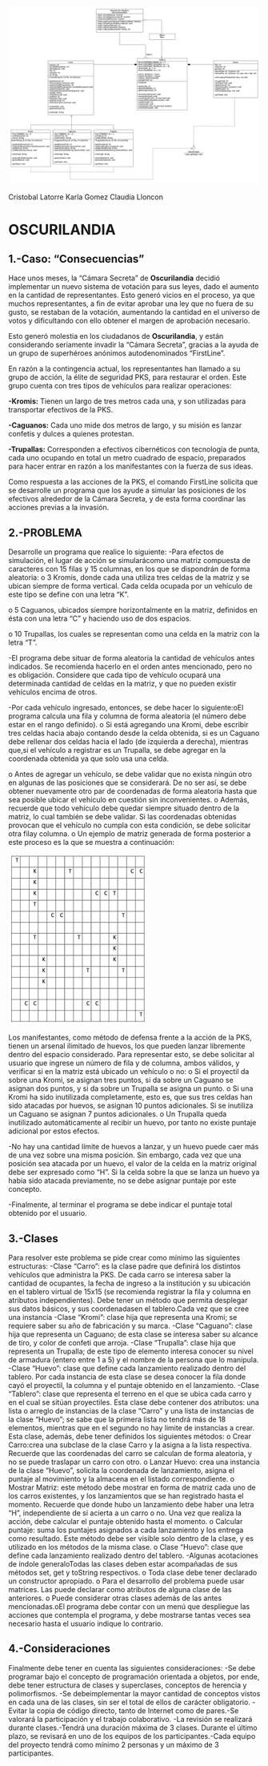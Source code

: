 ![diagrama UML](https://github.com/toballatorre/oscurilandia_KCC/blob/master/Oscurilandia_KCC/diagrama/oscurilandia_diagrama.png)

Cristobal Latorre
Karla Gomez
Claudia Lloncon

# OSCURILANDIA

## 1.-Caso: “Consecuencias”

Hace unos meses, la “Cámara Secreta” de **Oscurilandia** decidió implementar un nuevo sistema de votación para sus leyes, dado el aumento en la cantidad de representantes. Esto generó vicios en el proceso, ya que muchos representantes, a fin de evitar aprobar una ley que no fuera de su gusto, se restaban de la votación, aumentando la cantidad en el universo de votos y dificultando con ello obtener el margen de aprobación necesario.

Esto generó molestia en los ciudadanos de **Oscurilandia**, y están considerando seriamente invadir la “Cámara Secreta”, gracias a la ayuda de un grupo de superhéroes anónimos autodenominados “FirstLine”.

En razón a la contingencia actual, los representantes han llamado a su grupo de acción, la élite de seguridad PKS, para restaurar el orden. Este grupo cuenta con tres tipos de vehículos para realizar operaciones:

**-Kromis:**  Tienen  un  largo  de  tres  metros  cada  una,  y  son  utilizadas  para  transportar efectivos de la PKS.

**-Caguanos:** Cada uno mide dos metros de largo, y su misión es lanzar confetis y dulces a quienes protestan.

**-Trupallas:** Corresponden  a  efectivos  cibernéticos  con  tecnología  de  punta,  cada  uno ocupando en total un metro cuadrado de espacio, preparados para hacer entrar en razón a los manifestantes con la fuerza de sus ideas.

Como  respuesta  a  las  acciones  de  la  PKS,  el  comando  FirstLine  solicita  que  se  desarrolle  un programa que los ayude a simular las posiciones de los efectivos alrededor de la Cámara Secreta, y de esta forma coordinar las acciones previas a la invasión.

## 2.-PROBLEMA

Desarrolle un programa que realice lo siguiente:
 -Para efectos de simulación, el lugar de acción se simularácomo una matriz compuesta de caracteres con 15 filas y 15 columnas, en los que se dispondrán de forma aleatoria:
 o  3 Kromis, donde cada una utiliza tres celdas de la matriz y se ubican siempre de forma  vertical.  Cada  celda  ocupada por  un  vehículo  de  este  tipo  se  define  con una letra “K”.
 
 o  5  Caguanos,  ubicados  siempre  horizontalmente  en  la  matriz,  definidos  en  ésta con una letra “C” y haciendo uso de dos espacios.
 
 o  10 Trupallas, los cuales se representan como una celda en la matriz con la letra “T”.
 
-El programa debe situar de forma aleatoria la cantidad de vehículos antes indicados. Se recomienda hacerlo en el orden antes mencionado, pero no es obligación. Considere que cada tipo de vehículo ocupará una determinada cantidad de celdas en la matriz, y que no pueden existir vehículos encima de otros.
 
-Por cada vehículo ingresado, entonces, se debe hacer lo siguiente:oEl programa calcula una fila y columna de forma aleatoria (el número debe estar en el rango definido).
 o  Si  está  agregando  una  Kromi,  debe  escribir  tres celdas  hacia  abajo  contando desde la celda obtenida, si es un Caguano debe rellenar dos celdas hacia el lado (de izquierda a derecha), mientras que,si el vehículo a registrar es un Trupalla, se debe agregar en la coordenada obtenida ya que solo usa una celda.
 
 o  Antes  de  agregar  un  vehículo,  se  debe  validar  que  no  exista  ningún  otro  en algunas  de  las  posiciones  que  se  considerará.  De  no  ser  así,  se  debe  obtener nuevamente otro par de coordenadas de forma aleatoria hasta que sea posible ubicar el vehículo en cuestión sin inconvenientes.
 o  Además, recuerde que todo vehículo debe quedar siempre situado dentro de la matriz, lo cual también se debe validar. Si las coordenadas obtenidas provocan que  el  vehículo  no  cumpla  con  esta  condición,  se  debe  solicitar  otra  filay columna.
 o  Un ejemplo de matriz generada de forma posterior a este proceso es la que se muestra a continuación:
 
![matriz ejemplo](https://github.com/toballatorre/oscurilandia_KCC/blob/master/Captura%20de%20Pantalla%202020-02-26%20a%20la(s)%2023.02.47.png)

Los  manifestantes,  como  método  de  defensa  frente  a  la  acción  de  la  PKS,  tienen  un arsenal  ilimitado  de  huevos,  los  que pueden  lanzar  libremente  dentro  del  espacio considerado. Para representar esto, se debe solicitar al usuario que ingrese un número de fila y de columna, ambos válidos, y verificar si en la matriz está ubicado un vehículo o no:
 o Si el proyectil da sobre una Kromi, se asignan tres puntos, si da sobre un Caguano se asignan dos puntos, y si da sobre un Trupalla se asigna un punto.
 o Si una Kromi ha sido inutilizada completamente, esto es, que sus tres celdas han sido  atacadas  por  huevos,  se  asignan  10  puntos  adicionales.  Si  se  inutiliza  un Caguano   se   asignan   7   puntos   adicionales.
 o Un   Trupalla   queda   inutilizado automáticamente al recibir un huevo, por tanto no existe puntaje adicional por estos efectos.

-No hay una cantidad límite de huevos a lanzar, y un huevo puede caer más de una vez sobre una misma posición. Sin embargo, cada vez que una posición sea atacada por un huevo, el valor de la celda en la matriz original debe ser expresado como “H”. Si la celda sobre la que  se  lanza un huevo ya había sido atacada previamente, no se  debe asignar puntaje por este concepto.

-Finalmente,  al  terminar  el  programa  se  debe  indicar  el  puntaje  total  obtenido  por  el usuario.

## 3.-Clases
Para resolver este problema se pide crear como mínimo las siguientes estructuras:
 -Clase “Carro”: es la clase padre que definirá los distintos vehículos que administra la PKS. De  cada  carro  se  interesa  saber  la  cantidad  de  ocupantes,  la  fecha  de  ingreso  a  la institución y su ubicación en el tablero virtual de 15x15 (se recomienda registrar la fila y columna en atributos independientes). Debe tener un método que permita desplegar sus datos básicos, y sus coordenadasen el tablero.Cada vez que se cree una instancia
 -Clase “Kromi”: clase hija que representa una Kromi; se requiere saber su año  de fabricación y su marca.
 -Clase “Caguano”: clase hija que representa un Caguano; de esta clase se interesa saber su alcance de tiro, y color de confeti que arroja.
 -Clase “Trupalla”: clase hija que representa un Trupalla; de este tipo de elemento interesa conocer  su  nivel  de  armadura  (entero  entre  1  a  5)  y  el  nombre  de  la  persona  que  lo manipula.
 -Clase “Huevo”: clase que define cada lanzamiento realizado dentro del tablero. Por cada instancia de esta clase se desea conocer la fila donde  cayó el proyectil, la columna y el puntaje obtenido en el lanzamiento.
 -Clase “Tablero”: clase que representa el terreno en el que se ubica cada carro y en el cual se  sitúan  proyectiles.  Esta  clase  debe  contener  dos  atributos:  una  lista  o  arreglo  de instancias de la clase “Carro” y una lista de instancias de la clase “Huevo”; se sabe que la primera lista no tendrá más de 18 elementos, mientras que en el segundo no hay limite de instancias a crear. Esta clase, además, debe tener definidos los siguientes métodos:
 o Crear Carro:crea una subclase de la clase Carro y la asigna a la lista respectiva. Recuerde que las coordenadas del carro se calculan de forma aleatoria, y no se puede traslapar un carro con otro.
 o Lanzar Huevo: crea una instancia de la clase “Huevo”, solicita la coordenada de lanzamiento,  asigna  el  puntaje  al  movimiento  y  la  almacena  en  el  listado correspondiente.
 o Mostrar Matriz: este método debe mostrar en forma de matriz cada uno de los carros existentes, y  los  lanzamientos  que  se  han  registrado  hasta el  momento. Recuerde  que  donde  hubo  un  lanzamiento  debe  haber  una  letra  “H”, independiente de si acierta a un carro o no. Una vez que realiza la acción, debe calcular el puntaje obtenido hasta el momento.
 o Calcular puntaje: suma los puntajes asignados a cada lanzamiento y los entrega como  resultado.  Este  método  debe  ser  visible  solo  dentro  de  la  clase,  y  es utilizado en los métodos de la misma clase.
 o Clase “Huevo”: clase que define cada lanzamiento realizado dentro del tablero.
-Algunas acotaciones de índole generaloTodas  las  clases  deben  estar  acompañadas  de  sus  métodos  set,  get  y  toString respectivos.
 o Toda clase debe tener declarado un constructor apropiado. 
 o Para el desarrollo del problema puede  usar matrices. Las puede declarar como atributos de alguna clase de las anteriores.
 o Puede considerar otras clases además de las antes mencionadas.oEl  programa  debe   contar  con  un  menú  que   despliegue   las  acciones  que contempla  el  programa,  y  debe  mostrarse  tantas  veces  sea  necesario  hasta  el usuario indique lo contrario.
 
## 4.-Consideraciones

Finalmente debe tener en cuenta las siguientes consideraciones:
 -Se debe  programar  bajo  el  concepto  de  programación  orientada  a  objetos,  por  ende, debe tener estructura de clases y superclases, conceptos de herencia y polimorfismos.
 -Se debeimplementar la mayor cantidad de conceptos vistos en cada una de las clases, sin ser el total de ellos de carácter obligatorio.
 -Evitar la copia de código directo, tanto de Internet como de pares.-Se valorará la participación y el trabajo colaborativo.
 -La revisión se realizará durante clases.-Tendrá una duración máxima de 3 clases. Durante el último plazo, se revisará en uno de los equipos de los participantes.-Cada   equipo   del   proyecto   tendrá   como  mínimo  2   personas  y   un   máximo   de   3 participantes.
